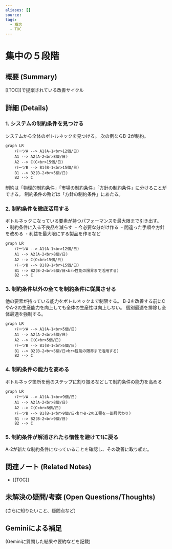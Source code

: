 ```yaml
---
aliases: []
source: 
tags:
  - 概念
  - TOC
---
```


# 集中の５段階

## 概要 (Summary)
[[TOC]]で提案されている改善サイクル
## 詳細 (Details)
### 1. システムの制約条件を見つける
システムから全体のボトルネックを見つける。
次の例ならB-2が制約。
```mermaid
graph LR
    パーツA --> A1(A-1<br>12個/日)
    A1 --> A2(A-2<br>8個/日)
    A2 --> C(C<br>15個/日)
    パーツB --> B1(B-1<br>15個/日)
    B1 --> B2(B-2<br>5個/日)
    B2 --> C
```
制約は「物理的制約条件」「市場の制約条件」「方針の制約条件」に分けることができる。
制約条件の殆どは「方針の制約条件」にあたる。
### 2. 制約条件を徹底活用する
ボトルネックになっている要素が持つパフォーマンスを最大限まで引き出す。
・制約条件に入る不良品を減らす
・今必要な分だけ作る
・間違った手順や方針を改める
・利益を最大限にする製品を作るなど
```mermaid
graph LR
    パーツA --> A1(A-1<br>12個/日)
    A1 --> A2(A-2<br>8個/日)
    A2 --> C(C<br>15個/日)
    パーツB --> B1(B-1<br>15個/日)
    B1 --> B2(B-2<br>5個/日<br>性能の限界まで活用する)
    B2 --> C
```

### 3. 制約条件以外の全てを制約条件に従属させる
他の要素が持っている能力をボトルネックまで制限する。
B-2を改善する前にCやA-2の生産能力を向上しても全体の生産性は向上しない。
個別最適を排除し全体最適を強制する。
```mermaid
graph LR
    パーツA --> A1(A-1<br>5個/日)
    A1 --> A2(A-2<br>5個/日)
    A2 --> C(C<br>5個/日)
    パーツB --> B1(B-1<br>5個/日)
    B1 --> B2(B-2<br>5個/日<br>性能の限界まで活用する)
    B2 --> C
```
### 4. 制約条件の能力を高める
ボトルネック箇所を他のステップに割り振るなどして制約条件の能力を高める
```mermaid
graph LR
    パーツA --> A1(A-1<br>9個/日)
    A1 --> A2(A-2<br>8個/日)
    A2 --> C(C<br>8個/日)
    パーツB --> B1(B-1<br>9個/日<br>B-2の工程を一部肩代わり)
    B1 --> B2(B-2<br>9個/日)
    B2 --> C
```
### 5. 制約条件が解消されたら惰性を避けて1に戻る
A-2が新たな制約条件になっていることを確認し、その改善に取り組む。

## 関連ノート (Related Notes)
- [[TOC]]

## 未解決の疑問/考察 (Open Questions/Thoughts)
(さらに知りたいこと、疑問点など)

## Geminiによる補足
(Geminiに質問した結果や要約などを記載)